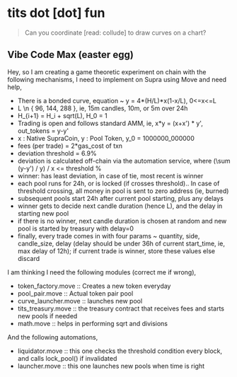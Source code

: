 # tits dot [dot] fun
> Can you coordinate [read: collude] to draw curves on a chart?


## Vibe Code Max (easter egg)

Hey, so I am creating a game theoretic experiment on chain with the following mechanisms, I need to implement on Supra using Move and need help,

- There is a bonded curve, equation ~ y = 4*(H/L)*x(1-x/L), 0<=x<=L
- L \n { 96, 144, 288 }, ie, 15m candles, 10m, or 5m over 24h
- H_{i+1} = H_i + sqrt(L), H_0 = 1
- Trading is open and follows standard AMM, ie, x*y = (x+x') * y', out_tokens = y-y'
- x : Native SupraCoin, y : Pool Token, y_0 = 1000000_000000
- fees (per trade) = 2*gas_cost of txn
- deviation threshold = 6.9%
- deviation is calculated off-chain via the automation service, where (\sum (y-y') / y) / x <= threshold % 
- winner: has least deviation, in case of tie, most recent is winner
- each pool runs for 24h, or is locked (if crosses threshold).. In case of threshold crossing, all money in pool is sent to zero address (ie, burned)
- subsequent pools start 24h after current pool starting, plus any delays
- winner gets to decide next candle duration (hence L), and the delay in starting new pool
- if there is no winner, next candle duration is chosen at random and new pool is started by treasury with delay=0 
- finally, every trade comes in with four params ~ quantity, side, candle_size, delay (delay should be under 36h of current start_time, ie, max delay of 12h); if current trade is winner, store these values else discard

I am thinking I need the following modules (correct me if wrong),

- token_factory.move :: Creates a new token everyday
- pool_pair.move :: Actual token pair pool
- curve_launcher.move :: launches new pool
- tits_treasury.move :: the treasury contract that receives fees and starts new pools if needed
- math.move :: helps in performing sqrt and divisions

And the following automations,

- liquidator.move :: this one checks the threshold condition every block, and calls lock_pool() if invalidated
- launcher.move :: this one launches new pools when time is right